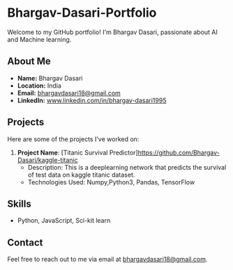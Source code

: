 # Bhargav-Dasari-Portfolio

Welcome to my GitHub portfolio! I'm Bhargav Dasari, passionate about AI and Machine learning.

## About Me

- **Name:** Bhargav Dasari
- **Location:** India
- **Email:** bhargavdasari18@gmail.com
- **LinkedIn:** www.linkedin.com/in/bhargav-dasari1995

## Projects

Here are some of the projects I've worked on:
1. **Project Name**: [Titanic Survival Predictor]https://github.com/Bhargav-Dasari/kaggle-titanic
   - Description: This is a deeplearning network that predicts the survival of test data on kaggle titanic dataset.
   - Technologies Used: Numpy,Python3, Pandas, TensorFlow


## Skills

- Python, JavaScript, Sci-kit learn

## Contact

Feel free to reach out to me via email at bhargavdasari18@gmail.com.


